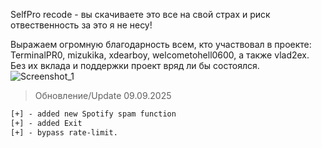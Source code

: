 SelfPro recode - вы скачиваете это все на свой страх и риск отвественность за это я не несу!

Выражаем огромную благодарность всем, кто участвовал в проекте: TerminalPR0, mizukika, xdearboy, welcometohell0600, а также vlad2ex. Без их вклада и поддержки проект вряд ли бы состоялся.
![Screenshot_1](https://github.com/user-attachments/assets/267d1529-abb8-4332-80bc-7928ca7524de)
> Обновление/Update 09.09.2025
```diff
[+] - added new Spotify spam function
[+] - added Exit
[+] - bypass rate-limit.
```
